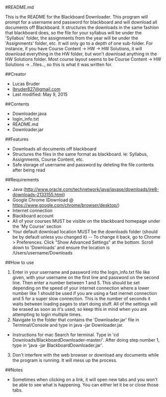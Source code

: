 #README.md

This is the README for the Blackboard Downloader. This program will prompt for a username and password for blackboard and will download all documents off Blackboard. It structures the downloads in the same fashion that blackboard does, so the file for your syllabus will be under the 'Syllabus' folder, the assignments from the year will be under the 'Assignments' folder, etc. It will only go to a depth of one sub-folder. For instance, if you have Course Content -> HW -> HW Solutions, it will download everything in the HW folder, but won't download anything in the HW Solutions folder. Most course layout seems to be Course Content -> HW Solutions -> ..files.., so this is what it was written for. 

##Creator
- Lucas Bruder
- lbruder827@gmail.com
- Last modified: May 9, 2015

##Contents
- Downloader.java
- login_info.txt
- README.md
- Downloader.jar

##Features
- Downloads all documents off blackboard
- Structures the files in the same format as blackboard. ie: Syllabus, Assignments, Course Content, etc.
- Safe storage of username and password by deleting the file contents after being read

##Requirements
- Java (http://www.oracle.com/technetwork/java/javase/downloads/jre8-downloads-2133155.html)
- Google Chrome (Download @ https://www.google.com/chrome/browser/desktop/)
- Internet connection
- Blackboard account
- All of your courses MUST be visible on the blackboard homepage under the 'My Course' section
- Your default download location MUST be the downloads folder (should be by default unless you changed it)
-- To change it back, go to Chrome > Preferences. Click "Show Advanced Settings" at the bottom. Scroll down to 'Downloads' and ensure the location is /Users/username/Downloads

##How to use
1. Enter in your username and password into the login_info.txt file like given, with your username on the first line and password on the second line. Then enter a number between 1 and 5. This should be set depending on the speed of your internet connection where a lower number like 1 should be used if you are using a fast inernet connection and 5 for a super slow connection. This is the number of seconds it waits between loading pages to start doing stuff. All of the settings will be erased as soon as it's used, so keep this in mind when you are attempting to login multiple times.
2. Navigate to the folder that contains the 'Downloader.jar' file in Terminal/Console and type in java -jar Downloader.jar. 
- Instructions for mac Search for terminal. Type in 'cd Downloads/BlackboardDownloader-master/'. After doing step number 1, type in 'java -jar BlackboardDownloader.jar'.
3. Don't interfere with the web browser or download any documents while the program is running. It will mess up the process.


##Notes
- Sometimes when clicking on a link, it will open new tabs and you won't be able to see what is happening. You can either let it be or close those tabs.
